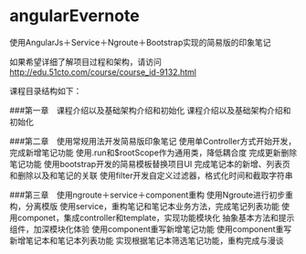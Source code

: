 # angularEvernote

使用AngularJs＋Service＋Ngroute＋Bootstrap实现的简易版的印象笔记

如果希望详细了解项目过程和架构，请访问 http://edu.51cto.com/course/course_id-9132.html

课程目录结构如下：

###第一章　课程介绍以及基础架构介绍和初始化
课程介绍以及基础架构介绍和初始化

###第二章　使用常规用法开发简易版印象笔记
使用单Controller方式开始开发，完成新增笔记功能
使用.run和$rootScope作为通用类，降低耦合度
完成更新删除笔记功能
使用bootstrap开发的简易模板替换项目UI
完成笔记本的新增、列表页和删除以及和笔记的关联
使用filter开发自定义过滤器，格式化时间和截取字符串

###第三章　使用ngroute＋service＋component重构
使用Ngroute进行初步重构，分离模版
使用service，重构笔记和笔记本业务方法，完成笔记列表功能
使用componet，集成controller和template，实现功能模块化
抽象基本方法和提示组件，加深模块化体验
使用component重写新增笔记功能
使用component重写新增笔记本和笔记本列表功能
实现根据笔记本筛选笔记功能，重构完成与漫谈
